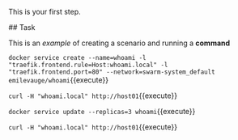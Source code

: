 This is your first step.

## Task

This is an _example_ of creating a scenario and running a **command**

`docker service create --name=whoami -l "traefik.frontend.rule=Host:whoami.local" -l "traefik.frontend.port=80" --network=swarm-system_default emilevauge/whoami`{{execute}}

`curl -H "whoami.local" http://host01`{{execute}}

`docker service update --replicas=3 whoami`{{execute}}

`curl -H "whoami.local" http://host01`{{execute}}
